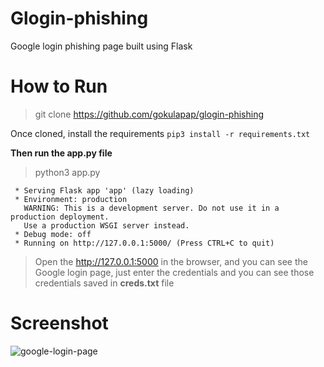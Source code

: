 # Glogin-phishing
Google login phishing page built using Flask

# How to Run

> git clone https://github.com/gokulapap/glogin-phishing

Once cloned, install the requirements `pip3 install -r requirements.txt` 

**Then run the app.py file**

> python3 app.py

```
 * Serving Flask app 'app' (lazy loading)
 * Environment: production
   WARNING: This is a development server. Do not use it in a production deployment.
   Use a production WSGI server instead.
 * Debug mode: off
 * Running on http://127.0.0.1:5000/ (Press CTRL+C to quit)
```
> Open the http://127.0.0.1:5000 in the browser, and you can see the Google login page, just enter the credentials and you can see those credentials saved in **creds.txt** file 

# Screenshot
![google-login-page](https://user-images.githubusercontent.com/57899332/172888627-68011cf9-d717-4ccf-852b-c62e9d7f1da5.png)

